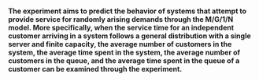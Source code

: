 #### The experiment aims to predict the behavior of systems that attempt to provide service for randomly arising demands through the M/G/1/N model. More specifically, when the service time for an independent customer arriving in a system follows a general distribution with a single server and finite capacity, the average number of customers in the system, the average time spent in the system, the average number of customers in the queue, and the average time spent in the queue of a customer can be examined through the experiment.
